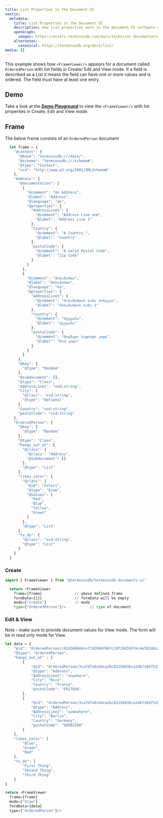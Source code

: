 ```yaml
---
title: List Properties in the Document UI
nextjs:
  metadata:
    title: List Properties in the Document UI
    description: How list properties work in the document UI software development kit.
    openGraph:
      images: https://assets.terminusdb.com/docs/technical-documentation-terminuscms-og.png
    alternates:
      canonical: https://terminusdb.org/docs/list/
media: []
---
```


This example shows how `<FrameViewer/>` appears for a document called `OrderedPerson` with list fields in Create/ Edit and View mode. If a field is described as a List it means the field can have one or more values and is ordered. The field must have at least one entry.

## Demo

Take a look at the [**Demo Playground**](https://documents-ui-playground.terminusdb.com/List) to view the `<FrameViewer/>` with list properties in Create, Edit and View mode.

## Frame

The below frame consists of an `OrderedPerson` document

```javascript
  let frame = {
    "@context": {
      "@base": "terminusdb:///data/",
      "@schema": "terminusdb:///schema#",
      "@type": "Context",
      "xsd": "http://www.w3.org/2001/XMLSchema#"
    },
    "Address": {
      "@documentation": [
        {
          "@comment": "An Address",
          "@label": "Address",
          "@language": "en",
          "@properties": {
            "AddressLine1": {
              "@comment": "Address Line one",
              "@label": "Address Line 1"
            },
            "Country": {
              "@comment": "A Country ",
              "@label": "Country"
            },
            "postalCode": {
              "@comment": "A valid Postal Code",
              "@label": "Zip Code"
            }
          }
        },
        {
          "@comment": "მისამართი",
          "@label": "მისამართი",
          "@language": "ka",
          "@properties": {
            "AddressLine1": {
              "@comment": "მისამართის ხაზი პირველი",
              "@label": "მისამართის ხაზი 1"
            },
            "Country": {
              "@comment": "Ქვეყანა",
              "@label": "ქვეყანა"
            },
            "postalCode": {
              "@comment": "მოქმედი საფოსტო კოდი",
              "@label": "Ზიპ კოდი"
            }
          }
        }
      ],
      "@key": {
        "@type": "Random"
      },
      "@subdocument": [],
      "@type": "Class",
      "AddressLine1": "xsd:string",
      "City": {
        "@class": "xsd:string",
        "@type": "Optional"
      },
      "Country": "xsd:string",
      "postalCode": "xsd:string"
    },
    "OrderedPerson": {
      "@key": {
        "@type": "Random"
      },
      "@type": "Class",
      "hangs_out_at": {
        "@class": {
          "@class": "Address",
          "@subdocument": []
        },
        "@type": "List"
      },
      "likes_color": {
        "@class": {
          "@id": "Colors",
          "@type": "Enum",
          "@values": [
            "Red",
            "Blue",
            "Yellow",
            "Green"
          ]
        },
        "@type": "List"
      },
      "to_do": {
        "@class": "xsd:string",
        "@type": "List"
      }
    }
  }
```

### Create

```python
import { FrameViewer } from '@terminusdb/terminusdb-documents-ui'

  return <FrameViewer
    frame={frame}               // above defined frame          
    formData={{}}               // formData will be empty
    mode={"Create"}             // mode 
    type={"OrderedPerson"}/>           // type of document 
```

### Edit & View

Note - make sure to provide document values for View mode. The form will be in read only mode for View.

```javascript
let data = {
    "@id": "OrderedPerson/c92d269b0dce719299bf86fc19f2065937ec4ef82d8a2a53702867a326d6144b",
    "@type": "OrderedPerson",
    "hangs_out_at" : [
        {
            "@id": "OrderedPerson/3ca7d7a9c64ca2bc8319d83bca14b71697528ebb8536024e3e1795cbd049acdf/lived_at/Address/4f4fdae34ab4fa3b6297750917503a7137f75dc11589792de707e7a6d3502db3",
            "@type": "Address",
            "AddressLine1": "anywhere",
            "City": "Nice", 
            "Country": "France",
            "postalCode": "FR27836"
        },
        {
            "@id": "OrderedPerson/3ca7d7a9c64ca2bc8319d83bca14b71697528ebb8536024e3e1795cbd049acdf/lived_at/Address/7aaeeb6b983710a0adbc75de8f7d8104278df427124beadc6644b35b9d6c30af",
            "@type": "Address",
            "AddressLine1": "somewhere",
            "City": "Berlin", 
            "Country": "Germany",
            "postalCode": "GER02398"
        }
    ],
    "likes_color": [
        "Blue",
        "Green",
        "Red"
    ],
    "to_do": [
        "First Thing",
        "Second Thing",
        "Third Thing"
    ]
}

return <FrameViewer
  frame={frame}
  mode={"View"}
  formData={data}
  type={"OrderedPerson"}/>
```